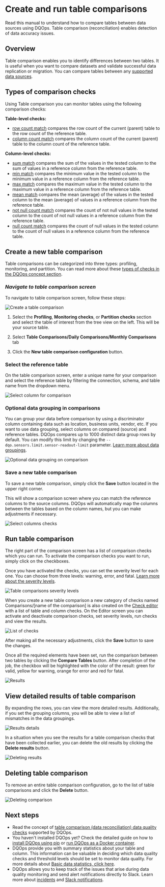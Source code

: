 # Create and run table comparisons 
Read this manual to understand how to compare tables between data sources using DQOps. Table comparison (reconciliation) enables detection of data accuracy issues.

## Overview

Table comparison enables you to identify differences between two tables. It is useful when you want to compare datasets
and validate successful data replication or migration. You can compare tables between any [supported data sources](../data-sources/index.md).

## Types of comparison checks 

Using Table comparison you can monitor tables using the following comparison checks:

**Table-level checks:**

- [row count match](../checks/table/comparisons/row-count-match.md) compares the row count of the current (parent) table to the row count of the reference table.
- [column count match](../checks/table/comparisons/column-count-match.md) compares the column count of the current (parent) table to the column count of the reference table.

**Column-level checks:**

- [sum match](../checks/column/comparisons/sum-match.md) compares the sum of the values in the tested column to the sum of values in a reference column from the reference table.
- [min match](../checks/column/comparisons/min-match.md) compares the minimum value in the tested column to the minimum value in a reference column from the reference table.
- [max match](../checks/column/comparisons/max-match.md) compares the maximum value in the tested column to the maximum value in a reference column from the reference table.
- [mean match](../checks/column/comparisons/mean-match.md) compares the mean (average) of the values in the tested column to the mean (average) of values in a reference column from the reference table.
- [not null count match](../checks/column/comparisons/not-null-count-match.md) compares the count of not null values in the tested column to the count of not null values in a reference column from the reference table.
- [null count match](../checks/column/comparisons/null-count-match.md) compares the count of null values in the tested column to the count of null values in a reference column from the reference table. 

## Create a new table comparison

Table comparisons can be categorized into three types: profiling, monitoring, and partition. You can read more about
these [types of checks in the DQOps concept section](../dqo-concepts/definition-of-data-quality-checks/index.md).


### ***Navigate to table comparison screen***

To navigate to table comparison screen, follow these steps:

![Create a table comparison](https://dqops.com/docs/images/working-with-dqo/comparisons/create-table-comparison2.png)

1. Select the **Profiling**, **Monitoring checks**, or **Partition checks** section and select the table of interest from the tree view on the left. This will be your source table.

2. Select **Table Comparisons/Daily Comparisons/Monthly Comparisons** tab
3. Click the **New table comparison configuration** button.

### **Select the reference table**

On the table comparison screen, enter a unique name for your comparison and select the reference table by filtering the
connection, schema, and table name from the dropdown menu.

![Select column for comparison](https://dqops.com/docs/images/working-with-dqo/comparisons/select-column-for-comparison.png)

### **Optional data grouping in comparisons**

You can group your data before comparison by using a discriminator column containing data such as location, business units, vendor, etc.
If you want to use data grouping, select columns on compared (source) and reference tables. DQOps compares up to 1000 distinct data group rows by default.
You can modify this limit by changing the `--dqo.sensors.limit.sensor-readout-limit` parameter.
[Learn more about data groupings](../dqo-concepts/measuring-data-quality-with-data-grouping.md).

![Optional data grouping on comparison](https://dqops.com/docs/images/working-with-dqo/comparisons/optional-data-grouping-on-comparison.png)

### **Save a new table comparison**

To save a new table comparison, simply click the **Save** button located in the upper right corner.

This will show a comparison screen where you can match the reference columns to the source columns. DQOps will automatically map the 
columns between the tables based on the column names, but you can make adjustments if necessary.

![Select columns checks](https://dqops.com/docs/images/working-with-dqo/comparisons/selecting-columns-checks2.png)

## Run table comparison

The right part of the comparison screen has a list of comparison checks which you can run. To activate the comparison 
checks you want to run, simply click on the checkboxes.

Once you have activated the checks, you can set the severity level for each one. You can choose from three levels: warning, error, and fatal.
[Learn more about the severity levels](../dqo-concepts/definition-of-data-quality-checks/index.md#issue-severity-levels).

![Table comparisons severity levels](https://dqops.com/docs/images/working-with-dqo/comparisons/table-comparisions-severity-levels2.png)
    
When you create a new table comparison a new category of checks named Comparisons/[name of the comparison] is also 
created on the [Check editor](../dqo-concepts/dqops-user-interface-overview.md#check-editor) with a list of table and column checks.
On the Editor screen you can activate and deactivate comparison checks, set severity levels, run checks and view the results.

![List of checks](https://dqops.com/docs/images/working-with-dqo/comparisons/comparison-check-editor.png)

After making all the necessary adjustments, click the **Save** button to save the changes.  

Once all the required elements have been set, run the comparison between two tables by clicking the **Compare Tables** button. 
After completion of the job, the checkbox will be highlighted with the color of the result: green for valid, yellow for 
warning, orange for error and red for fatal. 

![Results](https://dqops.com/docs/images/working-with-dqo/comparisons/results2.png)


## View detailed results of table comparison

By expanding the rows, you can view the more detailed results. Additionally, if you set the grouping columns, you will 
be able to view a list of mismatches in the data groupings.

![Results details](https://dqops.com/docs/images/working-with-dqo/comparisons/results-detils.png)

In a situation when you see the results for a table comparison checks that have been collected earlier, you can delete 
the old results by clicking the **Delete results** button. 

![Deleting results](https://dqops.com/docs/images/working-with-dqo/comparisons/delete-results2.png)


## Deleting table comparison

To remove an entire table comparison configuration, go to the list of table comparisons and click the **Delete** button. 

![Deleting comparison](https://dqops.com/docs/images/working-with-dqo/comparisons/deleting-comparison2.png)


## Next steps
- Read the concept of [table comparison (data reconciliation) data quality checks](../dqo-concepts/types-of-data-quality-checks/how-to-reconcile-data-and-detect-differences.md) supported by DQOps.
- You haven't installed DQOps yet? Check the detailed guide on how to [install DQOps using pip](../dqops-installation/install-dqops-using-pip.md) or [run DQOps as a Docker container](../dqops-installation/run-dqops-as-docker-container.md).
- DQOps provide you with summary statistics about your table and column. This information can be valuable in deciding which data quality checks and threshold levels should be set to monitor data quality. For more details about [Basic data statistics, click here](collecting-basic-data-statistics.md).
- DQOps allows you to keep track of the issues that arise during data quality monitoring and send alert notifications directly to Slack. Learn more about [incidents](managing-data-quality-incidents-with-dqops.md) and [Slack notifications](../integrations/slack/configuring-slack-notifications.md). 